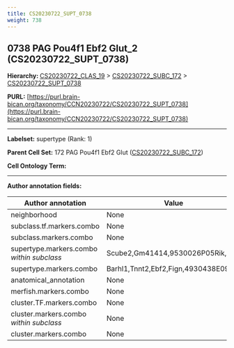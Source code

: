 ```yaml
---
title: CS20230722_SUPT_0738
weight: 738
---
```

## 0738 PAG Pou4f1 Ebf2 Glut_2 (CS20230722_SUPT_0738)
<b>Hierarchy: </b>
[CS20230722_CLAS_19](../CS20230722_CLAS_19) >
[CS20230722_SUBC_172](../CS20230722_SUBC_172) >
[CS20230722_SUPT_0738](../CS20230722_SUPT_0738)

**PURL:** [https://purl.brain-bican.org/taxonomy/CCN20230722/CS20230722_SUPT_0738](https://purl.brain-bican.org/taxonomy/CCN20230722/CS20230722_SUPT_0738)

---


**Labelset:** supertype (Rank: 1)

**Parent Cell Set:** 172 PAG Pou4f1 Ebf2 Glut ([CS20230722_SUBC_172](../CS20230722_SUBC_172))



**Cell Ontology Term:** 

[MARKER GENES.]: #


---

[TRANSFERRED ANNOTATIONS.]: #


[AUTHOR ANNOTATION FIELDS.]: #


**Author annotation fields:**

| Author annotation | Value |
|-------------------|-------|
|neighborhood|None|
|subclass.tf.markers.combo|None|
|subclass.markers.combo|None|
|supertype.markers.combo _within subclass_|Scube2,Gm41414,9530026P05Rik,Fign|
|supertype.markers.combo|Barhl1,Tnnt2,Ebf2,Fign,4930438E09Rik|
|anatomical_annotation|None|
|merfish.markers.combo|None|
|cluster.TF.markers.combo|None|
|cluster.markers.combo _within subclass_|None|
|cluster.markers.combo|None|
